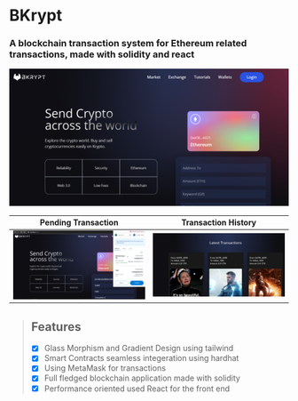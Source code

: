 # BKrypt
### A blockchain transaction system for Ethereum related transactions, made with solidity and react

![Home Page](/ScreenShots/1.PNG)

| Pending Transaction         | Transaction History         |
|:-------------:|:-------------:|
|![](/ScreenShots/2.PNG)|![](/ScreenShots/3.PNG)|



> ## Features
> - [x] Glass Morphism and Gradient Design using tailwind</li>
> - [x] Smart Contracts seamless integeration using hardhat</li>
> - [x] Using MetaMask for transactions
> - [x] Full fledged blockchain application made with solidity
> - [x] Performance oriented used React for the front end
